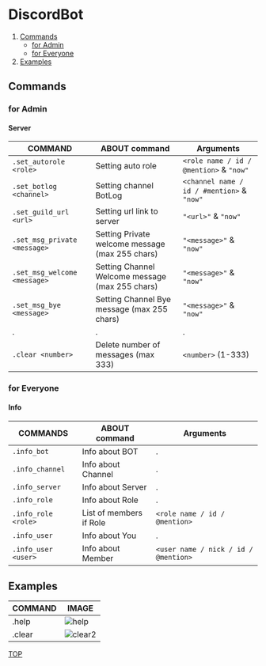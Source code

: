 # DiscordBot

1. [Commands](https://github.com/ondrasalek/DiscordBot#commands)
    - [for Admin](https://github.com/ondrasalek/DiscordBot#for-admin)
    - [for Everyone](https://github.com/ondrasalek/DiscordBot#for-everyone)
2. [Examples](https://github.com/ondrasalek/DiscordBot#examples)

## Commands
### for Admin
#### Server
COMMAND | ABOUT command | Arguments
------------- | ------------- | -------------
`.set_autorole <role>` | Setting auto role | `<role name / id / @mention>` & `"now"`
`.set_botlog <channel>` | Setting channel BotLog | `<channel name / id / #mention>` & `"now"`
`.set_guild_url <url>` | Setting url link to server | `"<url>"` & `"now"`
`.set_msg_private <message>` | Setting Private welcome message (max 255 chars) | `"<message>"` & `"now"`
`.set_msg_welcome <message>` | Setting Channel Welcome message (max 255 chars) | `"<message>"` & `"now"`
`.set_msg_bye <message>` | Setting Channel Bye message (max 255 chars) | `"<message>"` & `"now"`
. | . | .
`.clear <number>` | Delete number of messages (max 333) | `<number>` (1-333)

### for Everyone
#### Info
COMMANDS | ABOUT command | Arguments
------------- | ------------- | -------------
`.info_bot` | Info about BOT | .
`.info_channel` | Info about Channel | .
`.info_server` | Info about Server | .
`.info_role` | Info about Role | .
`.info_role <role>` | List of members if Role | `<role name / id / @mention>`
`.info_user` | Info about You | .
`.info_user <user>` | Info about Member | `<user name / nick / id / @mention>`

## Examples
COMMAND | IMAGE
------------- | -------------
.help | ![help](https://cdn.discordapp.com/attachments/803664917030633522/811949364729348146/unknown.png)
.clear | ![clear2](https://cdn.discordapp.com/attachments/803664917030633522/811950913618313246/Snimek_obrazovky_2021-02-18_141552.png)

[TOP](https://github.com/ondrasalek/DiscordBot/blob/master/README.md#discordbot)
